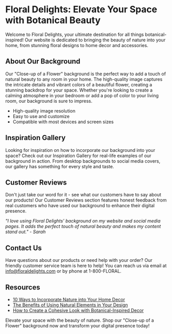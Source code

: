 <!--font:Lato-->

# Floral Delights: Elevate Your Space with Botanical Beauty

Welcome to Floral Delights, your ultimate destination for all things botanical-inspired! Our website is dedicated to bringing the beauty of nature into your home, from stunning floral designs to home decor and accessories.

## About Our Background

Our "Close-up of a Flower" background is the perfect way to add a touch of natural beauty to any room in your home. The high-quality image captures the intricate details and vibrant colors of a beautiful flower, creating a stunning backdrop for your space. Whether you're looking to create a calming atmosphere in your bedroom or add a pop of color to your living room, our background is sure to impress.

- High-quality image resolution
- Easy to use and customize
- Compatible with most devices and screen sizes

## Inspiration Gallery

Looking for inspiration on how to incorporate our background into your space? Check out our Inspiration Gallery for real-life examples of our background in action. From desktop backgrounds to social media covers, our gallery has something for every style and taste.

## Customer Reviews

Don't just take our word for it - see what our customers have to say about our products! Our Customer Reviews section features honest feedback from real customers who have used our background to enhance their digital presence.

_"I love using Floral Delights' background on my website and social media pages. It adds the perfect touch of natural beauty and makes my content stand out." - Sarah_

## Contact Us

Have questions about our products or need help with your order? Our friendly customer service team is here to help! You can reach us via email at info@floraldelights.com or by phone at 1-800-FLORAL.

## Resources

- [10 Ways to Incorporate Nature into Your Home Decor](#)
- [The Benefits of Using Natural Elements in Your Design](#)
- [How to Create a Cohesive Look with Botanical-Inspired Decor](#)

Elevate your space with the beauty of nature. Shop our "Close-up of a Flower" background now and transform your digital presence today!

<!--

Write me content for website with wallpaper which alt text is:

"A close-up of a flower"

The name/title of the page should not be 1:1 copy of the alt text but rather a real content of the website which is using this wallpaper.

- Use markdown format 
- Start with heading
- Heading should be short and concise
- The content should look like a real website 
- The website should not be about the wallpaper, wallpaper is just a related background
- Heading should be contain work "wallpaper" or "background"
- Include real sections like references, contact, user stories, etc. use things relevant to the page purpose.
- Feel free to use structure like headings, bullets, numbering, blockquotes, paragraphs, horizontal lines, etc.
- You can use formatting like bold or _italic_
- You can include UTF-8 emojis
- Links should be only #hash anchors (and you can refer to the document itself)
- Do not include images


---


# Floral Delights: A Wallpaper to Elevate Your Space

Welcome to Floral Delights, your one-stop-shop for all things floral-inspired! Our website is dedicated to bringing you the best of botanical beauty, from stunning wallpaper designs to home decor and accessories.

## About Our Wallpaper

Our "Close-up of a Flower" wallpaper is the perfect addition to any room in your home. The high-quality image captures the intricate details and vibrant colors of a beautiful flower, creating a stunning focal point on any wall. Whether you're looking to add a pop of color to your living room or create a serene atmosphere in your bedroom, our wallpaper is sure to impress.

- High-quality image resolution
- Easy to install and remove
- Durable and long-lasting

## Inspiration Gallery

Looking for inspiration on how to incorporate our wallpaper into your space? Check out our Inspiration Gallery for real-life examples of our wallpaper in action. From bold accent walls to subtle accents, our gallery has something for every style and taste.

## Customer Reviews

Don't just take our word for it - see what our customers have to say about our products! Our Customer Reviews section features honest feedback from real customers who have used our wallpaper to transform their homes.

_"I absolutely love my new wallpaper! It was so easy to install and looks even better in person than it did online." - Jane_

## Contact Us

Have questions about our products or need help with your order? Our friendly customer service team is here to help! You can reach us via email at info@floraldelights.com or by phone at 1-800-FLORAL.

## References

- [How to Choose the Right Wallpaper for Your Home](#)
- [The Benefits of Using Wallpaper in Your Home Decor](#)
- [10 Creative Ways to Use Wallpaper in Your Home](#)

Elevate your space with our stunning "Close-up of a Flower" wallpaper. Shop now and experience the beauty of botanicals in your home!


---


Heading should not include word "wallpaper". The website should not be about the wallpaper itself, wallpaper is just a related background, rewrite whole content.


---


# Floral Delights: Elevate Your Space with Botanical Beauty

Welcome to Floral Delights, your ultimate destination for all things botanical-inspired! Our website is dedicated to bringing the beauty of nature into your home, from stunning floral designs to home decor and accessories.

## About Our Background

Our "Close-up of a Flower" background is the perfect way to add a touch of natural beauty to any room in your home. The high-quality image captures the intricate details and vibrant colors of a beautiful flower, creating a stunning backdrop for your space. Whether you're looking to create a calming atmosphere in your bedroom or add a pop of color to your living room, our background is sure to impress.

- High-quality image resolution
- Easy to use and customize
- Compatible with most devices and screen sizes

## Inspiration Gallery

Looking for inspiration on how to incorporate our background into your space? Check out our Inspiration Gallery for real-life examples of our background in action. From desktop backgrounds to social media covers, our gallery has something for every style and taste.

## Customer Reviews

Don't just take our word for it - see what our customers have to say about our products! Our Customer Reviews section features honest feedback from real customers who have used our background to enhance their digital presence.

_"I love using Floral Delights' background on my website and social media pages. It adds the perfect touch of natural beauty and makes my content stand out." - Sarah_

## Contact Us

Have questions about our products or need help with your order? Our friendly customer service team is here to help! You can reach us via email at info@floraldelights.com or by phone at 1-800-FLORAL.

## Resources

- [10 Ways to Incorporate Nature into Your Home Decor](#)
- [The Benefits of Using Natural Elements in Your Design](#)
- [How to Create a Cohesive Look with Botanical-Inspired Decor](#)

Elevate your space with the beauty of nature. Shop our "Close-up of a Flower" background now and transform your digital presence today!

-->
